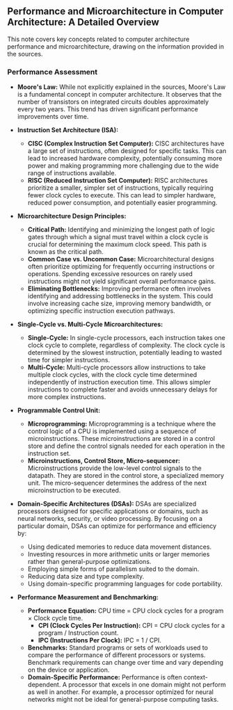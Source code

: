 
## Performance and Microarchitecture in Computer Architecture: A Detailed Overview

This note covers key concepts related to computer architecture performance and microarchitecture, drawing on the information provided in the sources.
 
### Performance Assessment

* **Moore's Law:** While not explicitly explained in the sources, Moore's Law is a fundamental concept in computer architecture. It observes that the number of transistors on integrated circuits doubles approximately every two years. This trend has driven significant performance improvements over time.

* **Instruction Set Architecture (ISA):**
    * **CISC (Complex Instruction Set Computer):** CISC architectures have a large set of instructions, often designed for specific tasks. This can lead to increased hardware complexity, potentially consuming more power and making programming more challenging due to the wide range of instructions available.  
    * **RISC (Reduced Instruction Set Computer):** RISC architectures prioritize a smaller, simpler set of instructions, typically requiring fewer clock cycles to execute. This can lead to simpler hardware, reduced power consumption, and potentially easier programming.

* **Microarchitecture Design Principles:**
    * **Critical Path:** Identifying and minimizing the longest path of logic gates through which a signal must travel within a clock cycle is crucial for determining the maximum clock speed. This path is known as the critical path. 
    * **Common Case vs. Uncommon Case:** Microarchitectural designs often prioritize optimizing for frequently occurring instructions or operations. Spending excessive resources on rarely used instructions might not yield significant overall performance gains.
    * **Eliminating Bottlenecks:**  Improving performance often involves identifying and addressing bottlenecks in the system. This could involve increasing cache size, improving memory bandwidth, or optimizing specific instruction execution pathways.

* **Single-Cycle vs. Multi-Cycle Microarchitectures:**
    * **Single-Cycle:** In single-cycle processors, each instruction takes one clock cycle to complete, regardless of complexity. The clock cycle is determined by the slowest instruction, potentially leading to wasted time for simpler instructions.
    * **Multi-Cycle:** Multi-cycle processors allow instructions to take multiple clock cycles, with the clock cycle time determined independently of instruction execution time. This allows simpler instructions to complete faster and avoids unnecessary delays for more complex instructions. 

* **Programmable Control Unit:**
    * **Microprogramming:** Microprogramming is a technique where the control logic of a CPU is implemented using a sequence of microinstructions.  These microinstructions are stored in a control store and define the control signals needed for each operation in the instruction set.
    * **Microinstructions, Control Store, Micro-sequencer:** Microinstructions provide the low-level control signals to the datapath. They are stored in the control store, a specialized memory unit. The micro-sequencer determines the address of the next microinstruction to be executed.

* **Domain-Specific Architectures (DSAs):** DSAs are specialized processors designed for specific applications or domains, such as neural networks, security, or video processing. By focusing on a particular domain, DSAs can optimize for performance and efficiency by:
    * Using dedicated memories to reduce data movement distances.
    * Investing resources in more arithmetic units or larger memories rather than general-purpose optimizations.
    * Employing simple forms of parallelism suited to the domain.
    * Reducing data size and type complexity.
    * Using domain-specific programming languages for code portability.

* **Performance Measurement and Benchmarking:**
    * **Performance Equation:** CPU time = CPU clock cycles for a program × Clock cycle time.
        * **CPI (Clock Cycles Per Instruction):** CPI = CPU clock cycles for a program / Instruction count.
        * **IPC (Instructions Per Clock):** IPC = 1 / CPI.
    * **Benchmarks:** Standard programs or sets of workloads used to compare the performance of different processors or systems. Benchmark requirements can change over time and vary depending on the device or application.
    * **Domain-Specific Performance:** Performance is often context-dependent. A processor that excels in one domain might not perform as well in another. For example, a processor optimized for neural networks might not be ideal for general-purpose computing tasks.
